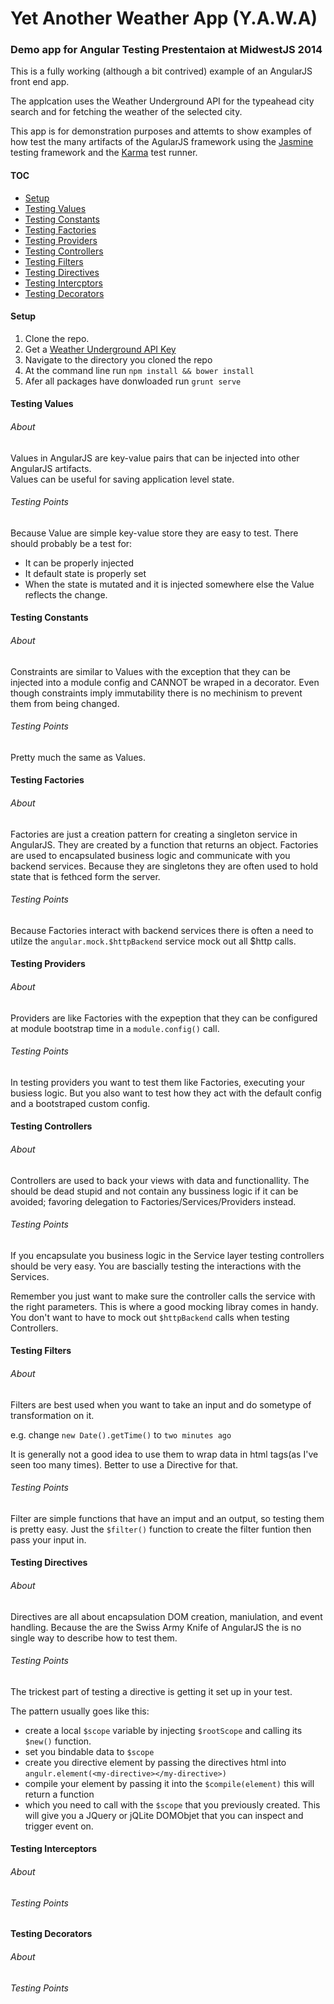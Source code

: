 Yet Another Weather App (Y.A.W.A)
====

### Demo app for Angular Testing Prestentaion at MidwestJS 2014

This is a fully working (although a bit contrived) example of an AngularJS front end app.

The applcation uses the Weather Underground API for the typeahead city search and for fetching
the weather of the selected city.

This app is for demonstration purposes and attemts to show examples of how test the many artifacts of 
the AgularJS framework using the [Jasmine](http://jasmine.github.io/) testing framework and the [Karma](http://karma-runner.github.io/0.12/index.html) test runner.



#### TOC
* [Setup](#setup)
* [Testing Values](#testing-values)
* [Testing Constants](#testing-constants)
* [Testing Factories](#testing-factories)
* [Testing Providers](#testing-providers)
* [Testing Controllers](#testing-controllers)
* [Testing Filters](#testing-filters)
* [Testing Directives](#testing-directives)
* [Testing Intercptors](#testing-interceptors)
* [Testing Decorators](#testing-decorators)



#### Setup 

1. Clone the repo.
2. Get a [Weather Underground API Key](http://www.wunderground.com/weather/api/)
3. Navigate to the directory you cloned the repo
4. At the command line run `npm install && bower install`
5. Afer all packages have donwloaded run `grunt serve`

#### Testing Values
###### About
Values in AngularJS are key-value pairs that can be injected into other AngularJS artifacts.  
Values can be useful for saving application level state.

###### Testing Points
Because Value are simple key-value store they are easy to test. There should probably be a test for:
* It can be properly injected
* It default state is properly set
* When the state is mutated and it is injected somewhere else the Value reflects the change.

#### Testing Constants
###### About
Constraints are similar to Values with the exception that they can be injected into a module config and CANNOT be wraped in a decorator.
Even though constraints imply immutability there is no mechinism to prevent them from being changed.

###### Testing Points
Pretty much the same as Values.

#### Testing Factories
###### About
Factories are just a creation pattern for creating a singleton service in AngularJS.
They are created by a function that returns an object.
Factories are used to encapsulated business logic and communicate with you backend services.
Because they are singletons they are often used to hold state that is fethced form the server.

###### Testing Points
Because Factories interact with backend services there is often a need to utilze the `angular.mock.$httpBackend`
service mock out all $http calls.

#### Testing Providers
###### About
Providers are like Factories with the expeption that they can be configured at module bootstrap time in a `module.config()` call.

###### Testing Points
In testing providers you want to test them like Factories, executing your busiess logic. But you also want to test how they act with the default config and a bootstraped custom config. 

#### Testing Controllers
###### About
Controllers are used to back your views with data and functionallity. The should be dead stupid and not contain any bussiness logic if it can be avoided; favoring delegation to Factories/Services/Providers instead.

###### Testing Points
If you encapsulate you business logic in the Service layer testing controllers should be very easy. You are bascially testing the interactions with the Services.  

Remember you just want to make sure the controller calls the service with the right parameters. This is where a good mocking libray comes in handy. You don't want to have to mock out `$httpBackend` calls when testing Controllers.

#### Testing Filters
###### About
Filters are best used when you want to take an input and do sometype of transformation on it.  

e.g. change `new Date().getTime()` to `two minutes ago`

It is generally not a good idea to use them to wrap data in html tags(as I've seen too many times). Better to use a Directive for that.

###### Testing Points
Filter are simple functions that have an imput and an output, so testing them is pretty easy.  Just the `$filter()` function to create the filter funtion then pass your input in.

#### Testing Directives
###### About
Directives are all about encapsulation DOM creation, maniulation, and event handling. Because the are the Swiss Army Knife of AngularJS the is no single way to describe how to test them.

###### Testing Points
The trickest part of testing a directive is getting it set up in your test.

The pattern usually goes like this:
* create a local `$scope` variable by injecting `$rootScope` and calling its `$new()` function.
* set you bindable data to `$scope`
* create you directive element by passing the directives html into `angulr.element(<my-directive></my-directive>)`
* compile your element by passing it into the `$compile(element)` this will return a function
* which you need to call with the `$scope` that you previously created. This will give you a JQuery or jQLite DOMObjet that you can inspect and trigger event on.


#### Testing Interceptors
###### About

###### Testing Points

#### Testing Decorators
###### About

###### Testing Points


